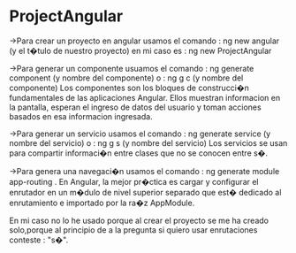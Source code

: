 # ProjectAngular

->Para crear un proyecto en angular usamos el comando : ng new angular (y el t�tulo de nuestro proyecto)
en mi caso es : ng new  ProjectAngular

->Para generar un componente usuamos el comando : ng generate component  (y nombre del componente)
o : ng g c (y nombre del componente)
Los componentes son los bloques de construcci�n fundamentales de las aplicaciones Angular. Ellos muestran informacion en la pantalla, esperan el ingreso de datos del usuario y toman acciones basados en esa informacion ingresada.

->Para generar un servicio usamos el comando : ng generate service (y nombre del servicio) 
o : ng g s (y nombre del servicio) 
Los servicios se usan para  compartir informaci�n entre clases que no se conocen entre s�. 

->Para genera una navegaci�n usamos el comando : ng generate module app-routing .
En Angular, la mejor pr�ctica es cargar y configurar el enrutador en un m�dulo de nivel superior separado que est� dedicado al enrutamiento e importado por la ra�z AppModule.

En mi caso no lo he usado porque al crear el proyecto se me ha creado solo,porque al principio de a la pregunta si quiero usar enrutaciones conteste : "s�".
